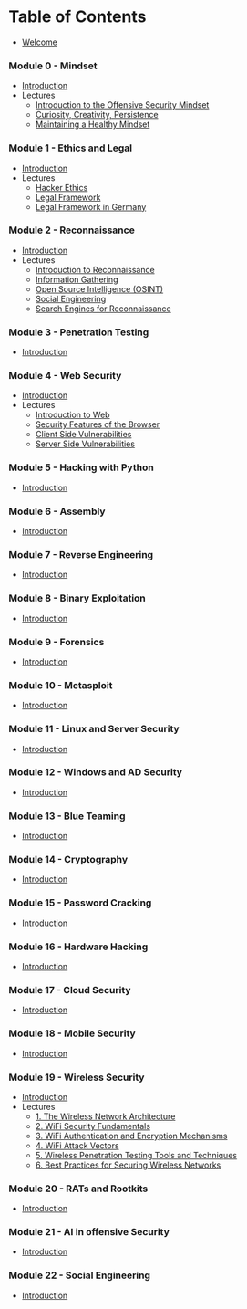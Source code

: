 # Table of Contents

- [Welcome](../README.md)

### Module 0 - Mindset

- [Introduction](././Module%200%20-%20Mindset/introduction.md)
- Lectures
  - [Introduction to the Offensive Security Mindset](././Module%200%20-%20Mindset/lectures/lecture_1_introduction.md)
  - [Curiosity, Creativity, Persistence](././Module%200%20-%20Mindset/lectures/lecture_2_ccp.md)
  - [Maintaining a Healthy Mindset](././Module%200%20-%20Mindset/lectures/lecture_3_mental_health.md)

### Module 1 - Ethics and Legal

- [Introduction](././Module%201%20-%20Ethics%20and%20Legal/introduction.md)
- Lectures
  - [Hacker Ethics](././Module%201%20-%20Ethics%20and%20Legal/lectures/lecture_1_ethics.md)
  - [Legal Framework](././Module%201%20-%20Ethics%20and%20Legal/lectures/lecture_2_legal.md)
  - [Legal Framework in Germany](././Module%201%20-%20Ethics%20and%20Legal/lectures/lecture_2a_legal_germany.md)

### Module 2 - Reconnaissance

- [Introduction](././Module%202%20-%20Reconnaissance/introduction.md)
- Lectures
  - [Introduction to Reconnaissance](././Module%202%20-%20Reconnaissance/lectures/lecture_1_introduction.md)
  - [Information Gathering](././Module%202%20-%20Reconnaissance/lectures/lecture_2_information_gathering.md)
  - [Open Source Intelligence (OSINT)](././Module%202%20-%20Reconnaissance/lectures/lecture_3_OSINT.md)
  - [Social Engineering](././Module%202%20-%20Reconnaissance/lectures/lecture_4_social_engineering.md)
  - [Search Engines for Reconnaissance](././Module%202%20-%20Reconnaissance/lectures/lecture_5_search_engines.md)

### Module 3 - Penetration Testing

- [Introduction](././Module%203%20-%20Penetration%20Testing/introduction.md)

### Module 4 - Web Security

- [Introduction](././Module%204%20-%20Web%20Security/introduction.md)
- Lectures
  - [Introduction to Web](././Module%204%20-%20Web%20Security/lectures/lecture_1_introduction.md)
  - [Security Features of the Browser](././Module%204%20-%20Web%20Security/lectures/lecture_2_security_features.md)
  - [Client Side Vulnerabilities](././Module%204%20-%20Web%20Security/lectures/lecture_3_client_side.md)
  - [Server Side Vulnerabilities](././Module%204%20-%20Web%20Security/lectures/lecture_4_server_side.md)

### Module 5 - Hacking with Python

- [Introduction](././Module%205%20-%20Hacking%20with%20Python/introduction.md)

### Module 6 - Assembly

- [Introduction](././Module%206%20-%20Assembly/introduction.md)

### Module 7 - Reverse Engineering

- [Introduction](././Module%207%20-%20Reverse%20Engineering/introduction.md)

### Module 8 - Binary Exploitation

- [Introduction](././Module%208%20-%20Binary%20Exploitation/introduction.md)

### Module 9 - Forensics

- [Introduction](././Module%209%20-%20Forensics/introduction.md)

### Module 10 - Metasploit

- [Introduction](././Module%2010%20-%20Metasploit/introduction.md)

### Module 11 - Linux and Server Security

- [Introduction](././Module%2011%20-%20Linux%20and%20Server%20Security/introduction.md)

### Module 12 - Windows and AD Security

- [Introduction](././Module%2012%20-%20Windows%20and%20AD%20Security/introduction.md)

### Module 13 - Blue Teaming

- [Introduction](././Module%2013%20-%20Blue%20Teaming/introduction.md)

### Module 14 - Cryptography

- [Introduction](././Module%2014%20-%20Cryptography/introduction.md)

### Module 15 - Password Cracking

- [Introduction](././Module%2015%20-%20Password%20Cracking/introduction.md)

### Module 16 - Hardware Hacking

- [Introduction](././Module%2016%20-%20Hardware%20Hacking/introduction.md)

### Module 17 - Cloud Security

- [Introduction](././Module%2017%20-%20Cloud%20Security/introduction.md)

### Module 18 - Mobile Security

- [Introduction](././Module%2018%20-%20Mobile%20Security/introduction.md)

### Module 19 - Wireless Security

- [Introduction](././Module%2019%20-%20Wireless%20Security/introduction.md)
- Lectures
  - [1. The Wireless Network Architecture](././Module%2019%20-%20Wireless%20Security/lectures/lecture_1_architecture.md)
  - [2. WiFi Security Fundamentals](././Module%2019%20-%20Wireless%20Security/lectures/lecture_2_security.md)
  - [3. WiFi Authentication and Encryption Mechanisms](././Module%2019%20-%20Wireless%20Security/lectures/lecture_3_authentication.md)
  - [4. WiFi Attack Vectors](././Module%2019%20-%20Wireless%20Security/lectures/lecture_4_wifi_attack_vectors.md)
  - [5. Wireless Penetration Testing Tools and Techniques](././Module%2019%20-%20Wireless%20Security/lectures/lecture_5_wifi_penetration_testing.md)
  - [6. Best Practices for Securing Wireless Networks](././Module%2019%20-%20Wireless%20Security/lectures/lecture_6_best_practices.md)

### Module 20 - RATs and Rootkits

- [Introduction](././Module%2020%20-%20RATs%20and%20Rootkits/introduction.md)

### Module 21 - AI in offensive Security

- [Introduction](././Module%2021%20-%20AI%20in%20offensive%20Security/introduction.md)

### Module 22 - Social Engineering

- [Introduction](././Module%2022%20-%20Social%20Engineering/introduction.md)
